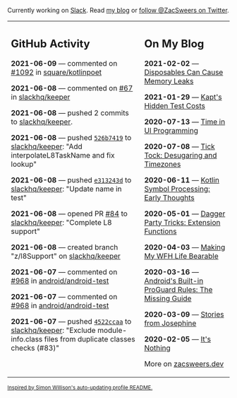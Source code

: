 Currently working on [Slack](https://slack.com/). Read [my blog](https://zacsweers.dev/) or [follow @ZacSweers on Twitter](https://twitter.com/ZacSweers).

<table><tr><td valign="top" width="60%">

## GitHub Activity
<!-- githubActivity starts -->
**2021-06-09** — commented on [#1092](https://github.com/square/kotlinpoet/pull/1092#issuecomment-857364669) in [square/kotlinpoet](https://api.github.com/repos/square/kotlinpoet)

**2021-06-08** — commented on [#67](https://github.com/slackhq/keeper/issues/67#issuecomment-856487274) in [slackhq/keeper](https://api.github.com/repos/slackhq/keeper)

**2021-06-08** — pushed 2 commits to [slackhq/keeper](https://api.github.com/repos/slackhq/keeper).

**2021-06-08** — pushed [`526b7419`](https://github.com/slackhq/keeper/commit/526b74194020e9c81421cb8b6b6255267a8860e2) to [slackhq/keeper](https://api.github.com/repos/slackhq/keeper): "Add interpolateL8TaskName and fix lookup"

**2021-06-08** — pushed [`e313243d`](https://github.com/slackhq/keeper/commit/e313243d6487483bc17f52d48bde46abcfa6ea7f) to [slackhq/keeper](https://api.github.com/repos/slackhq/keeper): "Update name in test"

**2021-06-08** — opened PR [#84](https://api.github.com/repos/slackhq/keeper/pulls/84) to [slackhq/keeper](https://api.github.com/repos/slackhq/keeper): "Complete L8 support"

**2021-06-08** — created branch "z/l8Support" on [slackhq/keeper](https://api.github.com/repos/slackhq/keeper)

**2021-06-07** — commented on [#968](https://github.com/android/android-test/issues/968#issuecomment-856354577) in [android/android-test](https://api.github.com/repos/android/android-test)

**2021-06-07** — commented on [#968](https://github.com/android/android-test/issues/968#issuecomment-856187796) in [android/android-test](https://api.github.com/repos/android/android-test)

**2021-06-07** — pushed [`4522ccaa`](https://github.com/slackhq/keeper/commit/4522ccaa816a7c87b9c90e5de473bb3876a0b20f) to [slackhq/keeper](https://api.github.com/repos/slackhq/keeper): "Exclude module-info.class files from duplicate classes checks (#83)"
<!-- githubActivity ends -->
</td><td valign="top" width="40%">

## On My Blog
<!-- blog starts -->
**2021-02-02** — [Disposables Can Cause Memory Leaks](https://www.zacsweers.dev/disposables-can-cause-memory-leaks/)

**2021-01-29** — [Kapt's Hidden Test Costs](https://www.zacsweers.dev/kapts-hidden-test-costs/)

**2020-07-13** — [Time in UI Programming](https://www.zacsweers.dev/time-in-ui/)

**2020-07-08** — [Tick Tock: Desugaring and Timezones](https://www.zacsweers.dev/ticktock-desugaring-timezones/)

**2020-06-11** — [Kotlin Symbol Processing: Early Thoughts](https://www.zacsweers.dev/kotlin-symbol-processor-early-thoughts/)

**2020-05-01** — [Dagger Party Tricks: Extension Functions](https://www.zacsweers.dev/dagger-party-tricks-extension-functions/)

**2020-04-03** — [Making My WFH Life Bearable](https://www.zacsweers.dev/making-wfh-life-bearable/)

**2020-03-16** — [Android's Built-in ProGuard Rules: The Missing Guide](https://www.zacsweers.dev/android-proguard-rules/)

**2020-03-09** — [Stories from Josephine](https://www.zacsweers.dev/stories-from-josephine/)

**2020-02-05** — [It's Nothing](https://www.zacsweers.dev/its-nothing/)
<!-- blog ends -->
More on [zacsweers.dev](https://zacsweers.dev/)
</td></tr></table>

<sub><a href="https://simonwillison.net/2020/Jul/10/self-updating-profile-readme/">Inspired by Simon Willison's auto-updating profile README.</a></sub>